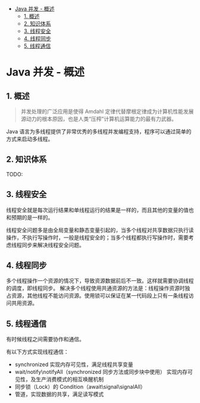 - [Java 并发 - 概述](#java)
  - [1. 概述](#1)
  - [2. 知识体系](#2)
  - [3. 线程安全](#3)
  - [4. 线程同步](#4)
  - [5. 线程通信](#5)

# Java 并发 - 概述

## 1. 概述

> 并发处理的广泛应用是使得 Amdahl 定律代替摩根定律成为计算机性能发展源动力的根本原因，也是人类“压榨”计算机运算能力的最有力武器。

Java 语言为多线程提供了非常优秀的多线程并发编程支持，程序可以通过简单的方式来启动多线程。

## 2. 知识体系

TODO:

## 3. 线程安全

线程安全就是每次运行结果和单线程运行的结果是一样的，而且其他的变量的值也和预期的是一样的。 

线程安全问题多是由全局变量和静态变量引起的，当多个线程对共享数据只执行读操作，不执行写操作时，一般是线程安全的；当多个线程都执行写操作时，需要考虑线程同步来解决线程安全问题。

## 4. 线程同步

多个线程操作一个资源的情况下，导致资源数据前后不一致。这样就需要协调线程的调度，即线程同步。 解决多个线程使用共通资源的方法是：线程操作资源时独占资源，其他线程不能访问资源。使用锁可以保证在某一代码段上只有一条线程访问共用资源。

## 5. 线程通信

有时候线程之间需要协作和通信。

有以下方式实现线程通信：
- synchronized 实现内存可见性，满足线程共享变量
- wait/notify\notifyAll（synchronized 同步方法或同步块中使用） 实现内存可见性，及生产消费模式的相互唤醒机制
- 同步锁（Lock）的 Condition（await\signal\signalAll）
- 管道，实现数据的共享，满足读写模式
